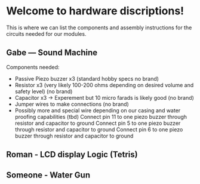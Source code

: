 # Welcome to hardware discriptions!
This is where we can list the components and assembly instructions for the circuits needed for our modules.

## Gabe — Sound Machine
Components needed:
* Passive Piezo buzzer x3 (standard hobby specs no brand)
* Resistor x3 (very likely 100-200 ohms depending on desired volume and safety level) (no brand)
* Capacitor x3 -> Experement but 10 micro farads is likely good (no brand)
* Jumper wires to make connections (no brand)
* Possibly more and special wire depending on our casing and water proofing capabilities (tbd)
Connect pin 11 to one piezo buzzer through resistor and capacitor to ground
Connect pin 5  to one piezo buzzer through resistor and capacitor to ground
Connect pin 6  to one piezo buzzer through resistor and capacitor to ground

## Roman - LCD display Logic (Tetris)

## Someone - Water Gun